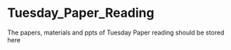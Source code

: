 # Tuesday_Paper_Reading
The papers, materials and ppts of Tuesday Paper reading should be stored here
